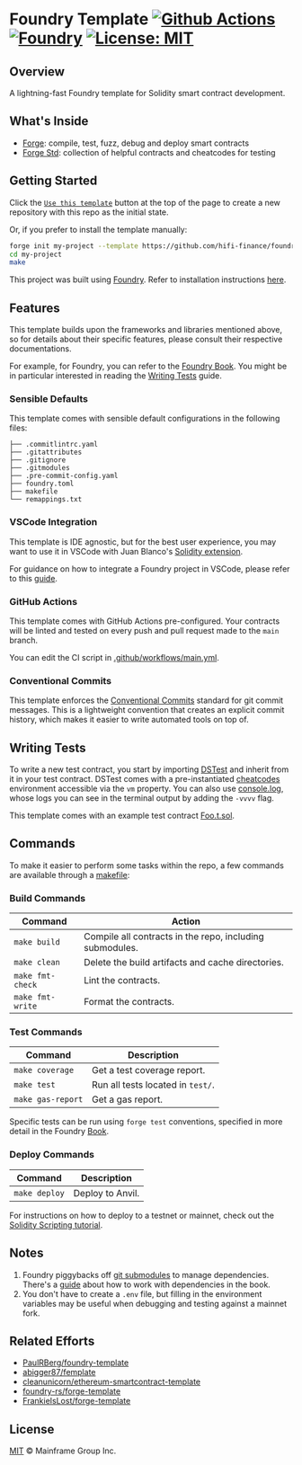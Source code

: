 # Foundry Template [![Github Actions][gha-badge]][gha] [![Foundry][foundry-badge]][foundry] [![License: MIT][license-badge]][license]

[gha]: https://github.com/hifi-finance/foundry-template/actions
[gha-badge]: https://github.com/hifi-finance/foundry-template/actions/workflows/main.yml/badge.svg
[foundry]: https://getfoundry.sh/
[foundry-badge]: https://img.shields.io/badge/Built%20with-Foundry-FFDB1C.svg
[license]: https://opensource.org/licenses/MIT
[license-badge]: https://img.shields.io/badge/License-MIT-blue.svg

## Overview

A lightning-fast Foundry template for Solidity smart contract development.

## What's Inside

- [Forge](https://github.com/foundry-rs/foundry/blob/master/forge): compile, test, fuzz, debug and deploy smart
  contracts
- [Forge Std](https://github.com/foundry-rs/forge-std): collection of helpful contracts and cheatcodes for testing

## Getting Started

Click the [`Use this template`](https://github.com/hifi-finance/foundry-template/generate) button at the top of the page to
create a new repository with this repo as the initial state.

Or, if you prefer to install the template manually:

```sh
forge init my-project --template https://github.com/hifi-finance/foundry-template
cd my-project
make
```

This project was built using [Foundry](https://book.getfoundry.sh/). Refer to installation instructions [here](https://github.com/foundry-rs/foundry#installation).

## Features

This template builds upon the frameworks and libraries mentioned above, so for details about their specific features,
please consult their respective documentations.

For example, for Foundry, you can refer to the [Foundry Book](https://book.getfoundry.sh/). You might be in particular
interested in reading the [Writing Tests](https://book.getfoundry.sh/forge/writing-tests.html) guide.

### Sensible Defaults

This template comes with sensible default configurations in the following files:

```text
├── .commitlintrc.yaml
├── .gitattributes
├── .gitignore
├── .gitmodules
├── .pre-commit-config.yaml
├── foundry.toml
├── makefile
└── remappings.txt
```

### VSCode Integration

This template is IDE agnostic, but for the best user experience, you may want to use it in VSCode with Juan Blanco's
[Solidity extension](https://github.com/juanfranblanco/vscode-solidity).

For guidance on how to integrate a Foundry project in VSCode, please refer to this
[guide](https://book.getfoundry.sh/config/vscode).

### GitHub Actions

This template comes with GitHub Actions pre-configured. Your contracts will be linted and tested on every push and pull
request made to the `main` branch.

You can edit the CI script in [.github/workflows/main.yml](./.github/workflows/main.yml).

### Conventional Commits

This template enforces the [Conventional Commits](https://www.conventionalcommits.org/) standard for git commit
messages. This is a lightweight convention that creates an explicit commit history, which makes it easier to write
automated tools on top of.

## Writing Tests

To write a new test contract, you start by importing [DSTest](https://github.com/dapphub/ds-test) and inherit from
it in your test contract. DSTest comes with a pre-instantiated [cheatcodes](https://book.getfoundry.sh/cheatcodes/)
environment accessible via the `vm` property. You can also use
[console.log](https://book.getfoundry.sh/faq?highlight=console.log#how-do-i-use-consolelog), whose logs you can see in
the terminal output by adding the `-vvvv` flag.

This template comes with an example test contract [Foo.t.sol](./test/Foo.t.sol).

## Commands

To make it easier to perform some tasks within the repo, a few commands are available through a [makefile](https://github.com/hifi-finance/foundry-template/blob/main/makefile):

### Build Commands

| Command          | Action                                                   |
| ---------------- | -------------------------------------------------------- |
| `make build`     | Compile all contracts in the repo, including submodules. |
| `make clean`     | Delete the build artifacts and cache directories.        |
| `make fmt-check` | Lint the contracts.                                      |
| `make fmt-write` | Format the contracts.                                    |

### Test Commands

| Command           | Description                       |
| ----------------- | --------------------------------- |
| `make coverage`   | Get a test coverage report.       |
| `make test`       | Run all tests located in `test/`. |
| `make gas-report` | Get a gas report.                 |

Specific tests can be run using `forge test` conventions, specified in more detail in the Foundry [Book](https://book.getfoundry.sh/reference/forge/forge-test#test-options).

### Deploy Commands

| Command       | Description      |
| ------------- | ---------------- |
| `make deploy` | Deploy to Anvil. |

For instructions on how to deploy to a testnet or mainnet, check out the
[Solidity Scripting tutorial](https://book.getfoundry.sh/tutorials/solidity-scripting.html).

## Notes

1. Foundry piggybacks off [git submodules](https://git-scm.com/book/en/v2/Git-Tools-Submodules) to manage dependencies.
   There's a [guide](https://book.getfoundry.sh/projects/dependencies.html) about how to work with dependencies in the
   book.
2. You don't have to create a `.env` file, but filling in the environment variables may be useful when debugging and
   testing against a mainnet fork.

## Related Efforts

- [PaulRBerg/foundry-template](https://github.com/PaulRBerg/foundry-template)
- [abigger87/femplate](https://github.com/abigger87/femplate)
- [cleanunicorn/ethereum-smartcontract-template](https://github.com/cleanunicorn/ethereum-smartcontract-template)
- [foundry-rs/forge-template](https://github.com/foundry-rs/forge-template)
- [FrankieIsLost/forge-template](https://github.com/FrankieIsLost/forge-template)

## License

[MIT](./LICENSE.md) © Mainframe Group Inc.
